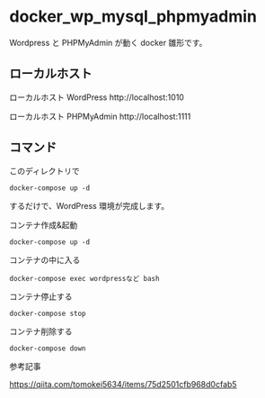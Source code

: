 <!-- @format -->

# docker_wp_mysql_phpmyadmin

Wordpress と PHPMyAdmin が動く docker 雛形です。

## ローカルホスト

ローカルホスト WordPress
http://localhost:1010

ローカルホスト PHPMyAdmin
http://localhost:1111

## コマンド

このディレクトリで

```
docker-compose up -d
```

するだけで、WordPress 環境が完成します。

コンテナ作成&起動

```
docker-compose up -d
```

コンテナの中に入る

```
docker-compose exec wordpressなど bash
```

コンテナ停止する

```
docker-compose stop
```

コンテナ削除する

```
docker-compose down
```

参考記事

https://qiita.com/tomokei5634/items/75d2501cfb968d0cfab5
